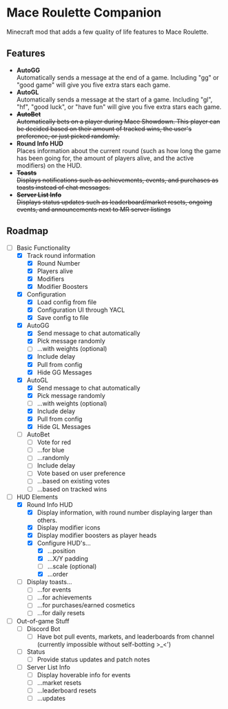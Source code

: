 # Mace Roulette Companion

Minecraft mod that adds a few quality of life features to Mace Roulette.

## Features

- **AutoGG**  
  Automatically sends a message at the end of a game. Including "gg" or "good game" will give you five extra stars each game.
- **AutoGL**  
  Automatically sends a message at the start of a game. Including "gl", "hf", "good luck", or "have fun" will give you five extra stars each game.
- ~~**AutoBet**  
  Automatically bets on a player during Mace Showdown. This player can be decided based on their amount of tracked wins, the user's preference, or just picked randomly.~~
- **Round Info HUD**  
  Places information about the current round (such as how long the game has been going for, the amount of players alive, and the active modifiers) on the HUD.
- ~~**Toasts**  
  Displays notifications such as achievements, events, and purchases as toasts instead of chat messages.~~
- ~~**Server List Info**  
  Displays status updates such as leaderboard/market resets, ongoing events, and announcements next to MR server listings~~

## Roadmap

- [ ] Basic Functionality
  - [x] Track round information
    - [x] Round Number
    - [x] Players alive
    - [x] Modifiers
    - [x] Modifier Boosters
  - [x] Configuration
    - [x] Load config from file
    - [x] Configuration UI through YACL
    - [x] Save config to file
  - [x] AutoGG
    - [x] Send message to chat automatically
    - [x] Pick message randomly
    - [ ] ...with weights (optional)
    - [x] Include delay
    - [x] Pull from config
    - [x] Hide GG Messages
  - [x] AutoGL
    - [x] Send message to chat automatically
    - [x] Pick message randomly
    - [ ] ...with weights (optional)
    - [x] Include delay
    - [x] Pull from config
    - [x] Hide GL Messages
  - [ ] AutoBet
    - [ ] Vote for red
    - [ ] ...for blue
    - [ ] ...randomly
    - [ ] Include delay
    - [ ] Vote based on user preference
    - [ ] ...based on existing votes
    - [ ] ...based on tracked wins
- [ ] HUD Elements
  - [x] Round Info HUD
    - [x] Display information, with round number displaying larger than others.
    - [x] Display modifier icons
    - [x] Display modifier boosters as player heads
    - [x] Configure HUD's...
      - [x] ...position
      - [x] ...X/Y padding
      - [ ] ...scale (optional)
      - [x] ...order
  - [ ] Display toasts...
    - [ ] ...for events
    - [ ] ...for achievements
    - [ ] ...for purchases/earned cosmetics
    - [ ] ...for daily resets
- [ ] Out-of-game Stuff
  - [ ] Discord Bot
    - [ ] Have bot pull events, markets, and leaderboards from channel (currently impossible without self-botting >_<')
  - [ ] Status
    - [ ] Provide status updates and patch notes
  - [ ] Server List Info
    - [ ] Display hoverable info for events
    - [ ] ...market resets
    - [ ] ...leaderboard resets
    - [ ] ...updates
